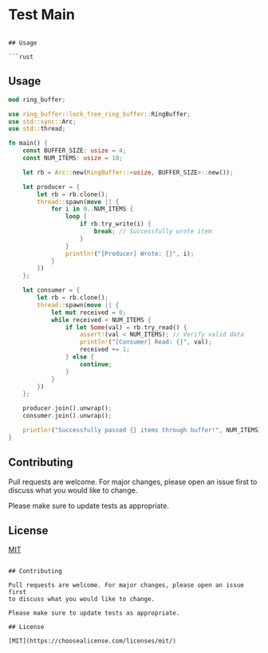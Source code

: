 # Test Main


```

## Usage

```rust
```

## Usage

```rust
mod ring_buffer;

use ring_buffer::lock_free_ring_buffer::RingBuffer;
use std::sync::Arc;
use std::thread;

fn main() {
    const BUFFER_SIZE: usize = 4;
    const NUM_ITEMS: usize = 10;

    let rb = Arc::new(RingBuffer::<usize, BUFFER_SIZE>::new());

    let producer = {
        let rb = rb.clone();
        thread::spawn(move || {
            for i in 0..NUM_ITEMS {
                loop {
                    if rb.try_write(i) {
                        break; // Successfully wrote item
                    }
                }
                println!("[Producer] Wrote: {}", i);
            }
        })
    };

    let consumer = {
        let rb = rb.clone();
        thread::spawn(move || {
            let mut received = 0;
            while received < NUM_ITEMS {
                if let Some(val) = rb.try_read() {
                    assert!(val < NUM_ITEMS); // Verify valid data
                    println!("[Consumer] Read: {}", val);
                    received += 1;
                } else {
                    continue;
                }
            }
        })
    };

    producer.join().unwrap();
    consumer.join().unwrap();

    println!("Successfully passed {} items through buffer!", NUM_ITEMS);
}


```

## Contributing

Pull requests are welcome. For major changes, please open an issue first
to discuss what you would like to change.

Please make sure to update tests as appropriate.

## License

[MIT](https://choosealicense.com/licenses/mit/)

```

## Contributing

Pull requests are welcome. For major changes, please open an issue first
to discuss what you would like to change.

Please make sure to update tests as appropriate.

## License

[MIT](https://choosealicense.com/licenses/mit/)
